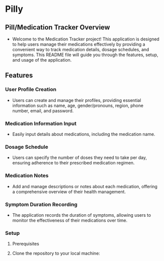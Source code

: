 # Pilly 

## Pill/Medication Tracker Overview
+ Welcome to the Medication Tracker project! This application is designed to help users manage their medications effectively by providing a convenient way to track medication details, dosage schedules, and symptoms. This README file will guide you through the features, setup, and usage of the application.

## Features 

### User Profile Creation
+ Users can create and manage their profiles, providing essential information such as name, age, gender/pronouns, region, phone number, email, and password.

### Medication Information Input
+ Easily input details about medications, including the medication name.

### Dosage Schedule
+ Users can specify the number of doses they need to take per day, ensuring adherence to their prescribed medication regimen.

### Medication Notes
+ Add and manage descriptions or notes about each medication, offering a comprehensive overview of their health management.

### Symptom Duration Recording
+ The application records the duration of symptoms, allowing users to monitor the effectiveness of their medications over time.
  
### Setup
1. Prerequisites

2. Clone the repository to your local machine:








